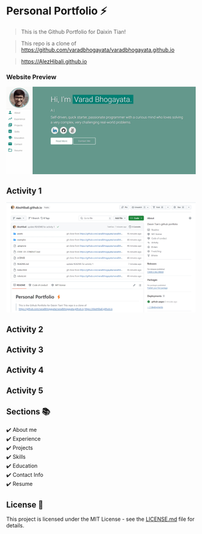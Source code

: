 # Personal Portfolio ⚡️ 
> This is the Github Portfolio for Daixin Tian!

> This repo is a clone of https://github.com/varadbhogayata/varadbhogayata.github.io

> https://AlezHibali.github.io

### Website Preview
<p align="center"> 
  <kbd>
    <a href="https://varadbhogayata.github.io" target="_blank"><img src="examples/preview.gif">
  </a>
  </kbd>
</p>

## Activity 1
![Alt text](assets/img/444PRA/activity1.png)

## Activity 2

## Activity 3

## Activity 4

## Activity 5

## Sections 📚
✔️ About me\
✔️ Experience\
✔️ Projects \
✔️ Skills \
✔️ Education\
✔️ Contact Info\
✔️ Resume

## License 📄
This project is licensed under the MIT License - see the [LICENSE.md](./LICENSE) file for details.
